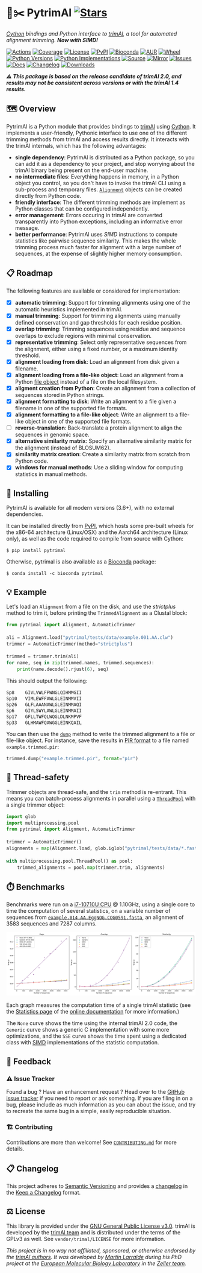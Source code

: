 # 🐍✂️ PytrimAl [![Stars](https://img.shields.io/github/stars/althonos/pytrimal.svg?style=social&maxAge=3600&label=Star)](https://github.com/althonos/pytrimal/stargazers)

*[Cython](https://cython.org/) bindings and Python interface to [trimAl](http://trimal.cgenomics.org/), a tool for automated alignment trimming. **Now with SIMD!***

[![Actions](https://img.shields.io/github/actions/workflow/status/althonos/pytrimal/test.yml?branch=main&logo=github&style=flat-square&maxAge=300)](https://github.com/althonos/pytrimal/actions)
[![Coverage](https://img.shields.io/codecov/c/gh/althonos/pytrimal?style=flat-square&maxAge=3600&logo=codecov)](https://codecov.io/gh/althonos/pytrimal/)
[![License](https://img.shields.io/badge/license-GPLv3-blue.svg?style=flat-square&maxAge=2678400)](https://choosealicense.com/licenses/gpl-3.0/)
[![PyPI](https://img.shields.io/pypi/v/pytrimal.svg?style=flat-square&maxAge=3600&logo=PyPI)](https://pypi.org/project/pytrimal)
[![Bioconda](https://img.shields.io/conda/vn/bioconda/pytrimal?style=flat-square&maxAge=3600&logo=anaconda)](https://anaconda.org/bioconda/pytrimal)
[![AUR](https://img.shields.io/aur/version/python-pytrimal?logo=archlinux&style=flat-square&maxAge=3600)](https://aur.archlinux.org/packages/python-pytrimal)
[![Wheel](https://img.shields.io/pypi/wheel/pytrimal.svg?style=flat-square&maxAge=3600)](https://pypi.org/project/pytrimal/#files)
[![Python Versions](https://img.shields.io/pypi/pyversions/pytrimal.svg?style=flat-square&maxAge=600&logo=python)](https://pypi.org/project/pytrimal/#files)
[![Python Implementations](https://img.shields.io/pypi/implementation/pytrimal.svg?style=flat-square&maxAge=600&label=impl)](https://pypi.org/project/pytrimal/#files)
[![Source](https://img.shields.io/badge/source-GitHub-303030.svg?maxAge=2678400&style=flat-square)](https://github.com/althonos/pytrimal/)
[![Mirror](https://img.shields.io/badge/mirror-EMBL-009f4d?style=flat-square&maxAge=2678400)](https://git.embl.de/larralde/pytrimal/)
[![Issues](https://img.shields.io/github/issues/althonos/pytrimal.svg?style=flat-square&maxAge=600)](https://github.com/althonos/pytrimal/issues)
[![Docs](https://img.shields.io/readthedocs/pytrimal/latest?style=flat-square&maxAge=600)](https://pytrimal.readthedocs.io)
[![Changelog](https://img.shields.io/badge/keep%20a-changelog-8A0707.svg?maxAge=2678400&style=flat-square)](https://github.com/althonos/pytrimal/blob/main/CHANGELOG.md)
[![Downloads](https://img.shields.io/badge/dynamic/regex?url=https%3A%2F%2Fpepy.tech%2Fprojects%2Fpytrimal&search=%5B0-9%5D%2B.%5B0-9%5D%2B(k%7CM)&style=flat-square&label=downloads&color=303f9f&cacheSeconds=86400)](https://pepy.tech/project/pytrimal)

***⚠️ This package is based on the release candidate of trimAl 2.0, and results
may not be consistent across versions or with the trimAl 1.4 results.***

## 🗺️ Overview

PytrimAl is a Python module that provides bindings to [trimAl](http://trimal.cgenomics.org/)
using [Cython](https://cython.org/). It implements a user-friendly, Pythonic
interface to use one of the different trimming methods from trimAl and
access results directly. It interacts with the trimAl internals, which has
the following advantages:

- **single dependency**: PytrimAl is distributed as a Python package, so you
  can add it as a dependency to your project, and stop worrying about the
  trimAl binary being present on the end-user machine.
- **no intermediate files**: Everything happens in memory, in a Python object
  you control, so you don't have to invoke the trimAl CLI using a
  sub-process and temporary files.
  [`Alignment`](https://pytrimal.readthedocs.io/en/latest/api/alignment.html#pytrimal.Alignment)
  objects can be created directly from Python code.
- **friendly interface**: The different trimming methods are implement as
  Python classes that can be configured independently.
- **error management**: Errors occuring in trimAl are converted
  transparently into Python exceptions, including an informative
  error message.
- **better performance**: PytrimAl uses *SIMD* instructions to compute
  statistics like pairwise sequence similarity. This makes the whole
  trimming process much faster for alignment with a large number of
  sequences, at the expense of slightly higher memory consumption.

## 📋 Roadmap

The following features are available or considered for implementation:

- [x] **automatic trimming**: Support for trimming alignments using one of the
  automatic heuristics implemented in trimAl.
- [x] **manual trimming**: Support for trimming alignments using manually
  defined conservation and gap thresholds for each residue position.
- [x] **overlap trimming**: Trimming sequences using residue and sequence
  overlaps to exclude regions with minimal conservation.
- [x] **representative trimming**: Select only representative sequences
  from the alignment, either using a fixed number, or a maximum identity
  threshold.
- [x] **alignment loading from disk**: Load an alignment from disk given
  a filename.
- [x] **alignment loading from a file-like object**: Load an alignment from
  a Python [file object](https://docs.python.org/3/glossary.html#term-file-object)
  instead of a file on the local filesystem.
- [x] **aligment creation from Python**: Create an alignment from a collection
  of sequences stored in Python strings.
- [x] **alignment formatting to disk**: Write an alignment to a file given
  a filename in one of the supported file formats.
- [x] **alignment formatting to a file-like object**: Write an alignment to
  a file-like object in one of the supported file formats.
- [ ] **reverse-translation**: Back-translate a protein alignment to align
  the sequences in genomic space.
- [x] **alternative similarity matrix**: Specify an alternative similarity
  matrix for the alignment (instead of BLOSUM62).
- [x] **similarity matrix creation**: Create a similarity matrix from scratch
  from Python code.
- [x] **windows for manual methods**: Use a sliding window for computing
  statistics in manual methods.

## 🔧 Installing

PytrimAl is available for all modern versions (3.6+), with no external dependencies.

It can be installed directly from [PyPI](https://pypi.org/project/pytrimal/),
which hosts some pre-built wheels for the x86-64 architecture (Linux/OSX)
and the Aarch64 architecture (Linux only), as well as the code required to compile
from source with Cython:
```console
$ pip install pytrimal
```

Otherwise, pytrimal is also available as a [Bioconda](https://bioconda.github.io/)
package:
```console
$ conda install -c bioconda pytrimal
```

## 💡 Example

Let's load an `Alignment` from a file on the disk, and use the *strictplus*
method to trim it, before printing the `TrimmedAlignment` as a Clustal block:
```python
from pytrimal import Alignment, AutomaticTrimmer

ali = Alignment.load("pytrimal/tests/data/example.001.AA.clw")
trimmer = AutomaticTrimmer(method="strictplus")

trimmed = trimmer.trim(ali)
for name, seq in zip(trimmed.names, trimmed.sequences):
    print(name.decode().rjust(6), seq)
```

This should output the following:
```
Sp8    GIVLVWLFPWNGLQIHMMGII
Sp10   VIMLEWFFAWLGLEINMMVII
Sp26   GLFLAAANAWLGLEINMMAQI
Sp6    GIYLSWYLAWLGLEINMMAII
Sp17   GFLLTWFQLWQGLDLNKMPVF
Sp33   GLHMAWFQAWGGLEINKQAIL
```

You can then use the
[`dump`](https://pytrimal.readthedocs.io/en/latest/api/alignment.html#pytrimal.Alignment.dump)
method to write the trimmed alignment to a file or file-like
object. For instance, save the results in
[PIR format](https://www.bioinformatics.nl/tools/crab_pir.html)
to a file named `example.trimmed.pir`:
```python
trimmed.dump("example.trimmed.pir", format="pir")
```

## 🧶 Thread-safety

Trimmer objects are thread-safe, and the `trim` method is re-entrant.
This means you can batch-process alignments in parallel using a
[`ThreadPool`](https://docs.python.org/3/library/multiprocessing.html#multiprocessing.pool.ThreadPool)
with a single trimmer object:
```python
import glob
import multiprocessing.pool
from pytrimal import Alignment, AutomaticTrimmer

trimmer = AutomaticTrimmer()
alignments = map(Alignment.load, glob.iglob("pytrimal/tests/data/*.fasta"))

with multiprocessing.pool.ThreadPool() as pool:
    trimmed_alignments = pool.map(trimmer.trim, alignments)
```

## ⏱️ Benchmarks

Benchmarks were run on a [i7-10710U CPU](https://ark.intel.com/content/www/us/en/ark/products/196448/intel-core-i710710u-processor-12m-cache-up-to-4-70-ghz.html)
@ 1.10GHz, using a single core to time the computation of several statistics,
on a variable number of sequences from
[`example.014.AA.EggNOG.COG0591.fasta`](https://github.com/inab/trimal/blob/trimAl/dataset/example.014.AA.EggNOG.COG0591.fasta),
an alignment of 3583 sequences and 7287 columns.

![Benchmarks](https://raw.githubusercontent.com/althonos/pytrimal/main/bench/v0.5.4.svg)

Each graph measures the computation time of a single trimAl statistic
(see the [Statistics page](https://pytrimal.readthedocs.io/en/stable/statistics.html)
of the [online documentation](https://pytrimal.readthedocs.io/) for more
information.)

The `None` curve shows the time using the internal trimAl 2.0 code,
the `Generic` curve shows a generic C implementation with some more
optimizations, and the `SSE` curve shows the time spent using a dedicated
class with [SIMD](https://en.wikipedia.org/wiki/Single_instruction,_multiple_data)
implementations of the statistic computation.

## 💭 Feedback

### ⚠️ Issue Tracker

Found a bug ? Have an enhancement request ? Head over to the [GitHub issue tracker](https://github.com/althonos/pytrimal/issues)
if you need to report or ask something. If you are filing in on a bug,
please include as much information as you can about the issue, and try to
recreate the same bug in a simple, easily reproducible situation.


### 🏗️ Contributing

Contributions are more than welcome! See
[`CONTRIBUTING.md`](https://github.com/althonos/pytrimal/blob/main/CONTRIBUTING.md)
for more details.


## 📋 Changelog

This project adheres to [Semantic Versioning](http://semver.org/spec/v2.0.0.html)
and provides a [changelog](https://github.com/althonos/pytrimal/blob/main/CHANGELOG.md)
in the [Keep a Changelog](http://keepachangelog.com/en/1.0.0/) format.


## ⚖️ License

This library is provided under the [GNU General Public License v3.0](https://choosealicense.com/licenses/gpl-3.0/).
trimAl is developed by the [trimAl team](http://trimal.cgenomics.org/trimal_team) and is distributed under the
terms of the GPLv3 as well. See `vendor/trimal/LICENSE` for more information.

*This project is in no way not affiliated, sponsored, or otherwise endorsed
by the [trimAl authors](http://trimal.cgenomics.org/trimal_team). It was developed
by [Martin Larralde](https://github.com/althonos/) during his PhD project
at the [European Molecular Biology Laboratory](https://www.embl.de/) in
the [Zeller team](https://github.com/zellerlab).*
